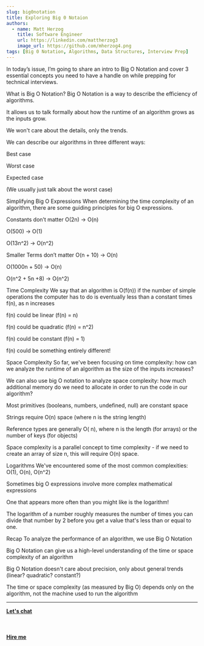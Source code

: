 ```yaml
---
slug: big0notation
title: Exploring Big 0 Notaion
authors:
  - name: Matt Herzog
    title: Software Engineer
    url: https://linkedin.com/mattherzog3
    image_url: https://github.com/mherzog4.png
tags: [Big 0 Notation, Algorithms, Data Structures, Interview Prep]
---
```


In today’s issue, I’m going to share an intro to Big O Notation and cover 3 essential concepts you need to have a handle on while prepping for technical interviews.

What is Big O Notation?
Big O Notation is a way to describe the efficiency of algorithms.

It allows us to talk formally about how the runtime of an algorithm grows as the inputs grow.

We won't care about the details, only the trends.

We can describe our algorithms in three different ways:

Best case

Worst case

Expected case

(We usually just talk about the worst case)


Simplifying Big O Expressions
When determining the time complexity of an algorithm, there are some guiding principles for big O expressions.

Constants don’t matter
O(2n) → O(n)

O(500) → O(1)

O(13n^2) → O(n^2)

Smaller Terms don’t matter
O(n + 10) → O(n)

O(1000n + 50) → O(n)

O(n^2 + 5n +8) → O(n^2)

Time Complexity
We say that an algorithm is O(f(n)) if the number of simple operations the computer has to do is eventually less than a constant times f(n), as n increases

f(n) could be linear (f(n) = n)

f(n) could be quadratic (f(n) = n^2)

f(n) could be constant (f(n) = 1)

f(n) could be something entirely different!

Space Complexity
So far, we've been focusing on time complexity: how can we analyze the runtime of an algorithm as the size of the inputs increases?

We can also use big O notation to analyze space complexity: how much additional memory do we need to allocate in order to run the code in our algorithm?

Most primitives (booleans, numbers, undefined, null) are constant space

Strings require O(n) space (where n is the string length)

Reference types are generally O( n), where n is the length (for arrays) or the number of keys (for objects)

Space complexity is a parallel concept to time complexity - if we need to create an array of size n, this will require O(n) space.

Logarithms
We've encountered some of the most common complexities: O(1), O(n), O(n^2)

Sometimes big O expressions involve more complex mathematical expressions

One that appears more often than you might like is the logarithm!

The logarithm of a number roughly measures the number of times you can divide that number by 2 before you get a value that's less than or equal to one.


Recap
To analyze the performance of an algorithm, we use Big O Notation

Big O Notation can give us a high-level understanding of the time or space complexity of an algorithm

Big O Notation doesn't care about precision, only about general trends (linear? quadratic? constant?)

The time or space complexity (as measured by Big O) depends only on the algorithm, not the machine used to run the algorithm




<hr></hr>

<a href="https://calendly.com/mattherzog/quick-chat" target="_blank"><b><u>Let's chat</u></b></a>
<br></br>
<br></br>
<a href="https://directsystems.io/" target="_blank"><b><u>Hire me</u></b></a>